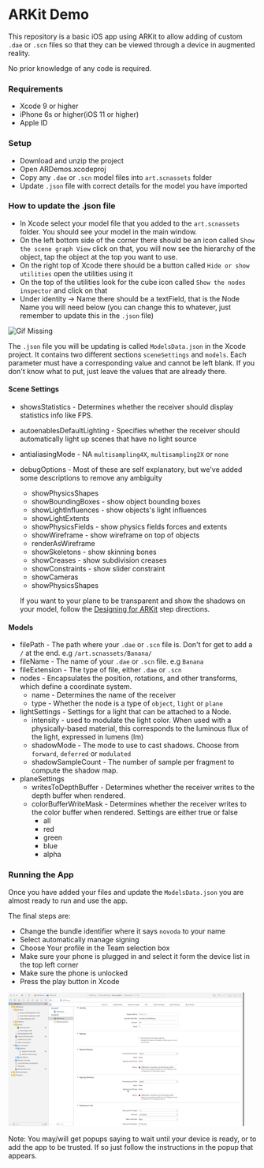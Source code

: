 # ARKit Demo

This repository is a basic iOS app using ARKit to allow adding of custom `.dae` or `.scn` files so that they can be viewed through a device in augmented reality.

No prior knowledge of any code is required.

### Requirements

- Xcode 9 or higher
- iPhone 6s or higher(iOS 11 or higher)
- Apple ID

### Setup

- Download and unzip the project
- Open ARDemos.xcodeproj
- Copy any `.dae` or `.scn` model files into `art.scnassets` folder
- Update `.json` file with correct details for the model you have imported

### How to update the .json file

- In Xcode select your model file that you added to the `art.scnassets` folder. You should see your model in the main window.
- On the left bottom side of the corner there should be an icon called `Show the scene graph View` click on that, you will now see the hierarchy of the object, tap the object at the top you want to use.
- On the right top of Xcode there should be a button called `Hide or show utilities` open the utilities using it
- On the top of the utilities look for the cube icon called `Show the nodes inspector` and click on that
- Under identity -> Name there should be a textField, that is the Node Name you will need below (you can change this to whatever, just remember to update this in the `.json` file)

![Gif Missing](/ARDemos/UpdateNodeName.gif)

The `.json` file you will be updating is called `ModelsData.json` in the Xcode project. It contains two different sections `sceneSettings` and `models`. Each parameter must have a corresponding value and cannot be left blank. If you don't know what to put, just leave the values that are already there.

#### Scene Settings

- showsStatistics - Determines whether the receiver should display statistics info like FPS.
- autoenablesDefaultLighting - Specifies whether the receiver should automatically light up scenes that have no light source
- antialiasingMode - NA `multisampling4X`, `multisampling2X` or `none`
- debugOptions - Most of these are self explanatory, but we've added some descriptions to remove any ambiguity
  - showPhysicsShapes
  - showBoundingBoxes - show object bounding boxes
  - showLightInfluences - show objects's light influences
  - showLightExtents
  - showPhysicsFields - show physics fields forces and extents
  - showWireframe - show wireframe on top of objects
  - renderAsWireframe
  - showSkeletons - show skinning bones
  - showCreases - show subdivision creases
  - showConstraints - show slider constraint
  - showCameras
  - showPhysicsShapes

  If you want to your plane to be transparent and show the shadows on your model, follow the [Designing for ARKit](https://www.novoda.com/blog/designing-for-ar-with-arkit/) step directions. 

#### Models

- filePath - The path where your `.dae` or `.scn` file is. Don't for get to add a `/` at the end. e.g `/art.scnassets/Banana/`
- fileName - The name of your `.dae` or `.scn` file. e.g `Banana`
- fileExtension - The type of file, either `.dae` or `.scn`
- nodes - Encapsulates the position, rotations, and other transforms, which define a coordinate system.
  - name - Determines the name of the receiver
  - type - Whether the node is a type of `object`, `light` or `plane`
- lightSettings - Settings for a light that can be attached to a Node.
  - intensity - used to modulate the light color. When used with a physically-based material, this corresponds to the luminous flux of the light, expressed in lumens (lm)
  - shadowMode - The mode to use to cast shadows. Choose from `forward`, `deferred` or `modulated`
  - shadowSampleCount - The number of sample per fragment to compute the shadow map.
- planeSettings
  - writesToDepthBuffer - Determines whether the receiver writes to the depth buffer when rendered.
  - colorBufferWriteMask - Determines whether the receiver writes to the color buffer when rendered. Settings are either true or false
    - all
    - red
    - green
    - blue
    - alpha

### Running the App

Once you have added your files and update the `ModelsData.json` you are almost ready to run and use the app.

The final steps are:

- Change the bundle identifier where it says `novoda` to your name
- Select automatically manage signing
- Choose Your profile in the Team selection box
- Make sure your phone is plugged in and select it form the device list in the top left corner
- Make sure the phone is unlocked
- Press the play button in Xcode

![Gif Missing](/ARDemos/SetupToRunApp.gif)

Note: You may/will get popups saying to wait until your device is ready, or to add the app to be trusted. If so just follow the instructions in the popup that appears.
